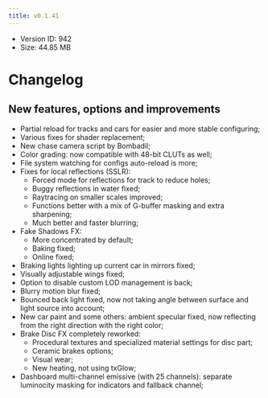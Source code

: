 ```yaml
---
title: v0.1.41
---
```


*   Version ID: 942
*   Size: 44.85 MB

# Changelog

## New features, options and improvements

*   Partial reload for tracks and cars for easier and more stable configuring;
*   Various fixes for shader replacement;
*   New chase camera script by Bombadil;
*   Color grading: now compatible with 48-bit CLUTs as well;
*   File system watching for configs auto-reload is more;
*   Fixes for local reflections (SSLR):
    *   Forced mode for reflections for track to reduce holes;
    *   Buggy reflections in water fixed;
    *   Raytracing on smaller scales improved;
    *   Functions better with a mix of G-buffer masking and extra sharpening;
    *   Much better and faster blurring;
*   Fake Shadows FX:
    *   More concentrated by default;
    *   Baking fixed;
    *   Online fixed;
*   Braking lights lighting up current car in mirrors fixed;
*   Visually adjustable wings fixed;
*   Option to disable custom LOD management is back;
*   Blurry motion blur fixed;
*   Bounced back light fixed, now not taking angle between surface and light source into account;
*   New car paint and some others: ambient specular fixed, now reflecting from the right direction with the right color;
*   Brake Disc FX completely reworked:
    *   Procedural textures and specialized material settings for disc part;
    *   Ceramic brakes options;
    *   Visual wear;
    *   New heating, not using txGlow;
*   Dashboard multi-channel emissive (with 25 channels): separate luminocity masking for indicators and fallback channel;
